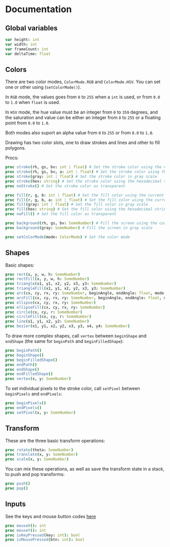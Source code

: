 # Documentation

## Global variables
```nim
var height: int
var width: int
var frameCount: int
var deltaTime: float
```

## Colors
There are two color modes, `ColorMode.RGB` and `ColorMode.HSV`. You can set one or other using (`setColorMode()`).

In `RGB` mode, the values goes from `0` to `255` when a `int` is used, or from `0.0` to `1.0` when `float` is used.

In `HSV` mode, the hue value must be an integer from `0` to `359` degrees, and the saturation and value can be either an integer from `0` to `255` or a floating point from `0.0` to `1.0`.

Both modes also suport an alpha value from `0` to `255` or from `0.0` to `1.0`.

Drawing has two color slots, one to draw strokes and lines and other to fill polygons.

Procs:

```nim
proc stroke(rh, gs, bv: int | float) # Set the stroke color using the current color mode
proc stroke(rh, gs, bv, a: int | float) # Set the stroke color using the current color mode
proc stroke(gray: int | float) # Set the stroke color in gray scale
proc stroke(hex: string) # Set the stroke color using the hexadecimal string
proc noStroke() # Set the stroke color as transparent

proc fill(r, g, b: int | float) # Set the fill color using the current color mode
proc fill(r, g, b, a: int | float) # Set the fill color using the current color mode
proc fill(gray: int | float) # Set the fill color in gray scale
proc fill(hex: string) # Set the fill color using the hexadecimal string
proc noFill() # Set the fill color as transparent

proc background(rh, gs, bv: SomeNumber) # Fill the screen using the current color mode
proc background(gray: SomeNumber) # Fill the screen in gray scale

proc setColorMode(mode: ColorMode) # Set the color mode
```

## Shapes
Basic shapes:
```nim
proc rect(x, y, w, h: SomeNumber)
proc rectFill(x, y, w, h: SomeNumber)
proc triangle(x1, y1, x2, y2, x3, y3: SomeNumber)
proc triangleFill(x1, y1, x2, y2, x3, y3: SomeNumber)
proc arc(cx, cy, rx, ry: SomeNumber, beginAngle, endAngle: float, mode: ArcMode = Open)
proc arcFill(cx, cy, rx, ry: SomeNumber, beginAngle, endAngle: float, mode: ArcMode = Open)
proc ellipse(cx, cy, rx, ry: SomeNumber)
proc ellipseFill(cx, cy, rx, ry: SomeNumber)
proc circle(cx, cy, r: SomeNumber)
proc circleFill(cx, cy, r: SomeNumber)
proc line(x1, y1, x2, y2: SomeNumber)
proc bezier(x1, y1, x2, y2, x3, y3, x4, y4: SomeNumber)
```

To draw more complex shapes, call `vertex` between `beginShape` and `endShape` (the same for `beginPath` and `beginFilledShape`): 
```nim
proc beginPath()
proc beginShape()
proc beginFilledShape()
proc endPath()
proc endShape()
proc endFilledShape()
proc vertex(x, y: SomeNumber)
```

To set individual pixels to the stroke color, call `setPixel` between `beginPixels` and `endPixels`:
```nim
proc beginPixels()
proc endPixels()
proc setPixel(x, y: SomeNumber)
```

## Transform
These are the three basic transform operations:
```nim
proc rotate(theta: SomeNumber)
proc translate(x, y: SomeNumber)
proc scale(x, y: SomeNumber)
```

You can mix these operations, as well as save the transform state in a stack, to push and pop transforms:
```nim
proc push()
proc pop()
```

## Inputs
See the keys and mouse button codes [here](src/drawim/constants/keycodes.nim)

```nim
proc mouseX(): int
proc mouseY(): int
proc isKeyPressed(key: int): bool
proc isMousePressed(btn: int): bool
```